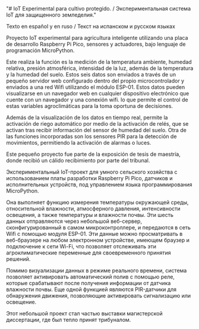 "# IoT Experimental para cultivo protegido. / Экспериментальная система IoT для защищенного земледелия." 

Texto en español y en ruso / Текст на испанском и русском языках 


Proyecto IoT experimental para agricultura inteligente utilizando una placa de desarrollo Raspberry Pi Pico, sensores y actuadores, bajo lenguaje de programación MicroPython.

Este realiza la función es la medición de la temperatura ambiente, humedad relativa, presión atmosférica, intensidad de la luz, además de la temperatura y la humedad del suelo. Estos seis datos son enviados a través de un pequeño servidor web configurado dentro del propio microcontrolador y enviados a una red Wifi utilizando el módulo ESP-01. Estos datos pueden visualizarse en un navegador web en cualquier dispositivo electrónico que cuente con un navegador y una conexión wifi. lo que permite el control de estas variables agroclimáticas para la toma oportuna de decisiones.

Además de la visualización de los datos en tiempo real, permite la activación de riego automático por medio de la activación de relés, que se activan tras recibir información del sensor de humedad del suelo. Otra de las funciones incorporadas son los sensores PIR para la detección de movimientos, permitiendo la activación de alarmas o luces. 

Este pequeño proyecto fue parte de la exposición de tesis de maestría, donde recibió un cálido recibimiento por parte del tribunal.

Экспериментальный IoT-проект для умного сельского хозяйства с использованием платы разработки Raspberry Pi Pico, датчиков и исполнительных устройств, под управлением языка программирования MicroPython.

Она выполняет функцию измерения температуры окружающей среды, относительной влажности, атмосферного давления, интенсивности освещения, а также температуры и влажности почвы. Эти шесть данных отправляются через небольшой веб-сервер, сконфигурированный в самом микроконтроллере, и передаются в сеть Wifi с помощью модуля ESP-01. Эти данные можно просматривать в веб-браузере на любом электронном устройстве, имеющем браузер и подключение к сети Wi-Fi, что позволяет отслеживать эти агроклиматические переменные для своевременного принятия решений.

Помимо визуализации данных в режиме реального времени, система позволяет активировать автоматический полив с помощью реле, которые срабатывают после получения информации от датчика влажности почвы. Еще одной функцией являются PIR-датчики для обнаружения движения, позволяющие активировать сигнализацию или освещение. 

Этот небольшой проект стал частью выставки магистерской диссертации, где был тепло принят трибуналом.
